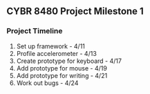 ## CYBR 8480 Project Milestone 1

### Project Timeline
1. Set up framework - 4/11
1. Profile accelerometer - 4/13
1. Create prototype for keyboard - 4/17
1. Add prototype for mouse - 4/19
1. Add prototype for writing - 4/21
1. Work out bugs - 4/24
